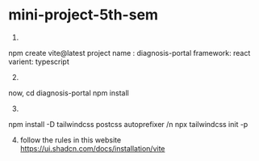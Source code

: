 # mini-project-5th-sem

1.
npm create vite@latest
project name : diagnosis-portal
framework: react
varient: typescript

2.
now,
cd diagnosis-portal
npm install

3.
npm install -D tailwindcss postcss autoprefixer /n
npx tailwindcss init -p


4. follow the rules in this website
   https://ui.shadcn.com/docs/installation/vite

